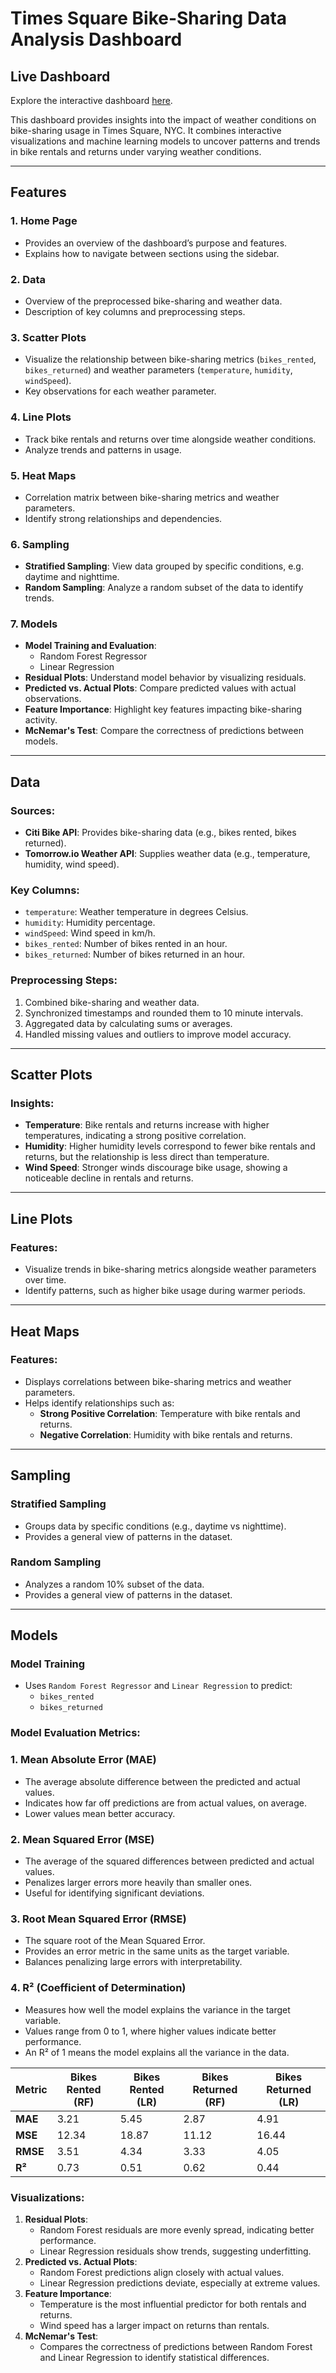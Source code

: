 # Times Square Bike-Sharing Data Analysis Dashboard

## Live Dashboard

Explore the interactive dashboard [here](https://bikeusage.streamlit.app/).

This dashboard provides insights into the impact of weather conditions on bike-sharing usage in Times Square, NYC. It combines interactive visualizations and machine learning models to uncover patterns and trends in bike rentals and returns under varying weather conditions.

---

## Features

### 1. **Home Page**
- Provides an overview of the dashboard’s purpose and features.
- Explains how to navigate between sections using the sidebar.

### 2. **Data**
- Overview of the preprocessed bike-sharing and weather data.
- Description of key columns and preprocessing steps.

### 3. **Scatter Plots**
- Visualize the relationship between bike-sharing metrics (`bikes_rented`, `bikes_returned`) and weather parameters (`temperature`, `humidity`, `windSpeed`).
- Key observations for each weather parameter.

### 4. **Line Plots**
- Track bike rentals and returns over time alongside weather conditions.
- Analyze trends and patterns in usage.

### 5. **Heat Maps**
- Correlation matrix between bike-sharing metrics and weather parameters.
- Identify strong relationships and dependencies.

### 6. **Sampling**
- **Stratified Sampling**: View data grouped by specific conditions, e.g. daytime and nighttime.
- **Random Sampling**: Analyze a random subset of the data to identify trends.

### 7. **Models**
- **Model Training and Evaluation**:
  - Random Forest Regressor
  - Linear Regression
- **Residual Plots**: Understand model behavior by visualizing residuals.
- **Predicted vs. Actual Plots**: Compare predicted values with actual observations.
- **Feature Importance**: Highlight key features impacting bike-sharing activity.
- **McNemar's Test**: Compare the correctness of predictions between models.

---

## Data

### Sources:
- **Citi Bike API**: Provides bike-sharing data (e.g., bikes rented, bikes returned).
- **Tomorrow.io Weather API**: Supplies weather data (e.g., temperature, humidity, wind speed).

### Key Columns:
- `temperature`: Weather temperature in degrees Celsius.
- `humidity`: Humidity percentage.
- `windSpeed`: Wind speed in km/h.
- `bikes_rented`: Number of bikes rented in an hour.
- `bikes_returned`: Number of bikes returned in an hour.

### Preprocessing Steps:
1. Combined bike-sharing and weather data.
2. Synchronized timestamps and rounded them to 10 minute intervals.
3. Aggregated data by calculating sums or averages.
4. Handled missing values and outliers to improve model accuracy.

---

## Scatter Plots

### Insights:
- **Temperature**: Bike rentals and returns increase with higher temperatures, indicating a strong positive correlation.
- **Humidity**: Higher humidity levels correspond to fewer bike rentals and returns, but the relationship is less direct than temperature.
- **Wind Speed**: Stronger winds discourage bike usage, showing a noticeable decline in rentals and returns.

---

## Line Plots

### Features:
- Visualize trends in bike-sharing metrics alongside weather parameters over time.
- Identify patterns, such as higher bike usage during warmer periods.

---

## Heat Maps

### Features:
- Displays correlations between bike-sharing metrics and weather parameters.
- Helps identify relationships such as:
  - **Strong Positive Correlation**: Temperature with bike rentals and returns.
  - **Negative Correlation**: Humidity with bike rentals and returns.

---

## Sampling

### Stratified Sampling
- Groups data by specific conditions (e.g., daytime vs nighttime).
- Provides a general view of patterns in the dataset.
  
### Random Sampling
- Analyzes a random 10% subset of the data.
- Provides a general view of patterns in the dataset.

---

## Models

### Model Training
- Uses `Random Forest Regressor` and `Linear Regression` to predict:
  - `bikes_rented`
  - `bikes_returned`

### Model Evaluation Metrics:
### 1. **Mean Absolute Error (MAE)**
- The average absolute difference between the predicted and actual values.
- Indicates how far off predictions are from actual values, on average.
- Lower values mean better accuracy.

### 2. **Mean Squared Error (MSE)**
- The average of the squared differences between predicted and actual values.
- Penalizes larger errors more heavily than smaller ones.
- Useful for identifying significant deviations.

### 3. **Root Mean Squared Error (RMSE)**
- The square root of the Mean Squared Error.
- Provides an error metric in the same units as the target variable.
- Balances penalizing large errors with interpretability.

### 4. **R² (Coefficient of Determination)**
- Measures how well the model explains the variance in the target variable.
- Values range from 0 to 1, where higher values indicate better performance.
- An R² of 1 means the model explains all the variance in the data.

| Metric               | Bikes Rented (RF) | Bikes Rented (LR) | Bikes Returned (RF) | Bikes Returned (LR) |
|-----------------------|-------------------|-------------------|----------------------|----------------------|
| **MAE**              | 3.21              | 5.45              | 2.87                 | 4.91                 |
| **MSE**              | 12.34             | 18.87             | 11.12                | 16.44                |
| **RMSE**             | 3.51              | 4.34              | 3.33                 | 4.05                 |
| **R²**               | 0.73              | 0.51              | 0.62                 | 0.44                 |

### Visualizations:
1. **Residual Plots**:
   - Random Forest residuals are more evenly spread, indicating better performance.
   - Linear Regression residuals show trends, suggesting underfitting.
2. **Predicted vs. Actual Plots**:
   - Random Forest predictions align closely with actual values.
   - Linear Regression predictions deviate, especially at extreme values.
3. **Feature Importance**:
   - Temperature is the most influential predictor for both rentals and returns.
   - Wind speed has a larger impact on returns than rentals.
4. **McNemar's Test**:
   - Compares the correctness of predictions between Random Forest and Linear Regression to identify statistical differences.



